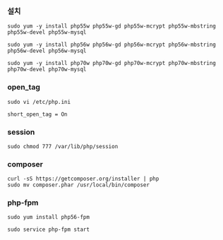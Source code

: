 ### 설치 
```
sudo yum -y install php55w php55w-gd php55w-mcrypt php55w-mbstring php55w-devel php55w-mysql

sudo yum -y install php56w php56w-gd php56w-mcrypt php56w-mbstring php56w-devel php56w-mysql

sudo yum -y install php70w php70w-gd php70w-mcrypt php70w-mbstring php70w-devel php70w-mysql
```

### open_tag 
```
sudo vi /etc/php.ini

short_open_tag = On
```

### session 
```
sudo chmod 777 /var/lib/php/session
```

### composer 
```
curl -sS https://getcomposer.org/installer | php
sudo mv composer.phar /usr/local/bin/composer
```

### php-fpm
```
sudo yum install php56-fpm

sudo service php-fpm start

```
